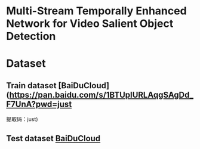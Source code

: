 # Multi-Stream Temporally Enhanced Network for Video Salient Object Detection
# Dataset
## Train dataset [BaiDuCloud](https://pan.baidu.com/s/1BTUpIURLAqgSAgDd_F7UnA?pwd=just 
提取码：just)
## Test dataset [BaiDuCloud]()
